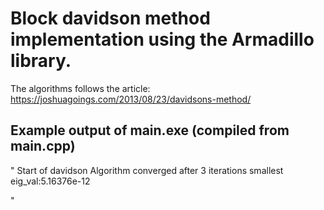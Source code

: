 # Block davidson method implementation using the Armadillo library.

The algorithms follows the article: https://joshuagoings.com/2013/08/23/davidsons-method/

## Example output of main.exe (compiled from main.cpp)

"
Start of davidson
Algorithm converged after 3 iterations
smallest eig_val:5.16376e-12

"

